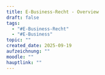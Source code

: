 ```yaml
---
title: E-Business-Recht - Overview
draft: false
tags:
  - "#E-Business-Recht"
  - "#E-Business"
topic: ""
created_date: 2025-09-19
aufzeichnung: ""
moodle: ""
hauptlink: ""
---
```

